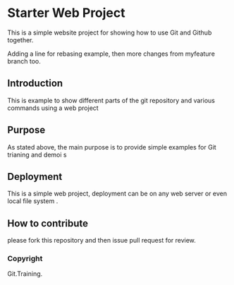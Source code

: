 # Starter Web Project

This is a simple website project for showing how to use Git and Github together.

Adding a line for rebasing example, then more changes from myfeature branch too.


## Introduction
This is example to show different parts of the git repository and various commands using a web project
## Purpose
As stated above, the main purpose is to provide simple examples for Git trianing and demoi
s 
## Deployment
This is a simple web project, deployment can be on any web server or even local file system
.
## How to contribute
please fork this repository and then issue pull request for review.
### Copyright
Git.Training.
